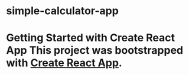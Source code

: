 # simple-calculator-app
# Getting Started with Create React App  This project was bootstrapped with [Create React App](https://github.com/facebook/create-react-app).
